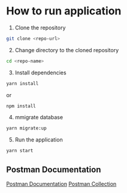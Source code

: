 
# How to run application
1. Clone the repository
```bash
git clone <repo-url>
```

2. Change directory to the cloned repository
```bash
cd <repo-name>
```

3. Install dependencies
```bash
yarn install
```
or 
```bash
npm install
```

4. mmigrate database
```bash
yarn migrate:up
```

5. Run the application
```bash
yarn start
```

## Postman Documentation
[Postman Documentation](https://documenter.getpostman.com/view/20281399/2s93kz6kQw)
[Postman Collection](../postman-collection/Mauju.postman_collection.json)


